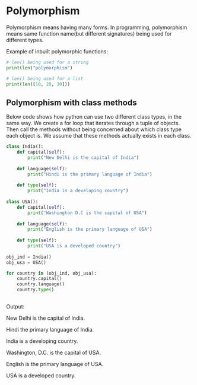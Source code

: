 
# Polymorphism

Polymorphism means having many forms. In programming, polymorphism means same function name(but different signatures) being used for different types.

Example of inbuilt polymorphic functions:

```python
# len() being used for a string
print(len("polymorphism")

# len() being used for a list
print(len([10, 20, 30]))
```

## Polymorphism with class methods

Below code shows how python can use two different class types, in the same way. We create a for loop that iterates through a tuple of objects. Then call the methods without being concerned about which class type each object is. We assume that these methods actually exists in each class.

```python
class India():
    def capital(self):
        print("New Delhi is the capital of India")
      
    def language(self):
        print("Hindi is the primary language of India")
        
    def type(self):
        print("India is a developing country")
        
class USA():
    def capital(self):
        print("Washington D.C is the capital of USA")
      
    def language(self):
        print("English is the primary language of USA")
        
    def type(self):
        print("USA is a developed country")
    
obj_ind = India()
obj_usa = USA()

for country in (obj_ind, obj_usa):
    country.capital()
    country.language()
    country.type()
    
```
Output:

New Delhi is the capital of India.

Hindi the primary language of India.

India is a developing country.

Washington, D.C. is the capital of USA.

English is the primary language of USA.

USA is a developed country.




```python

```
